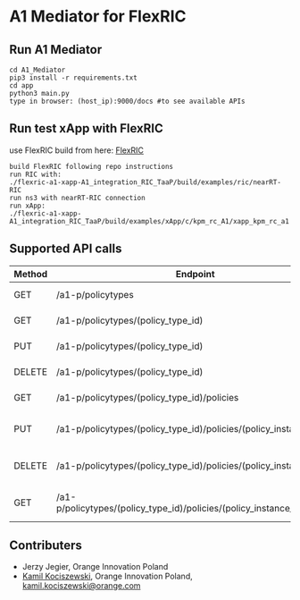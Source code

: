 # A1 Mediator for FlexRIC

## Run A1 Mediator
```
cd A1_Mediator
pip3 install -r requirements.txt
cd app
python3 main.py
type in browser: (host_ip):9000/docs #to see available APIs
```

## Run test xApp with FlexRIC
use FlexRIC build from here: [FlexRIC](https://gitlab.eurecom.fr/Kociszz/flexric-a1-xapp/-/tree/A1_integration_RIC_TaaP?ref_type=heads)
```
build FlexRIC following repo instructions
run RIC with: 
./flexric-a1-xapp-A1_integration_RIC_TaaP/build/examples/ric/nearRT-RIC
run ns3 with nearRT-RIC connection
run xApp:
./flexric-a1-xapp-A1_integration_RIC_TaaP/build/examples/xApp/c/kpm_rc_A1/xapp_kpm_rc_a1
```

## Supported API calls
 | **Method** | **Endpoint**                                                | **Description**                |
|------------|-------------------------------------------------------------|--------------------------------|
| GET        | /a1-p/policytypes                                           | List Policy Types          |
| GET        | /a1-p/policytypes/(policy_type_id)                          | Get Policy Type               |
| PUT        | /a1-p/policytypes/(policy_type_id)                         | Create Policy Type            |
| DELETE     | /a1-p/policytypes/(policy_type_id)                         | Delete Policy Type            |
| GET        | /a1-p/policytypes/(policy_type_id)/policies                 | List Policy Instances         |
| PUT        | /a1-p/policytypes/(policy_type_id)/policies/(policy_instance_id) | Create Policy Instance        |
| DELETE     | /a1-p/policytypes/(policy_type_id)/policies/(policy_instance_id) | Delete Policy Instance        |
| GET        | /a1-p/policytypes/(policy_type_id)/policies/(policy_instance_id)/status | Get Policy Instance Status    |



## Contributers
- Jerzy Jegier, Orange Innovation Poland
- [Kamil Kociszewski](https://www.linkedin.com/in/kociszz/), Orange Innovation Poland, kamil.kociszewski@orange.com
